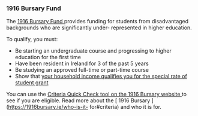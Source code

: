 ###  **1916 Bursary Fund**

The [ 1916 Bursary Fund ](https://1916bursary.ie/) provides funding for
students from disadvantaged backgrounds who are significantly under-
represented in higher education.

To qualify, you must:

  * Be starting an undergraduate course and progressing to higher education for the first time 
  * Have been resident in Ireland for 3 of the past 5 years 
  * Be studying an approved full-time or part-time course 
  * Show that [ your household income qualifies you for the special rate of student grant ](https://www.citizensinformation.ie/en/education/third-level-education/fees-and-supports-for-third-level-education/student-grant-scheme/#4c1dac)

You can use the [ Criteria Quick Check tool on the 1916 Bursary website
](https://1916bursary.ie/criteria-quick-check) to see if you are eligible.
Read more about the [ 1916 Bursary ](https://1916bursary.ie/who-is-it-
for#criteria) and who it is for.
